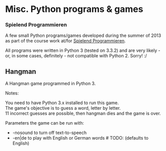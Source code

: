 # Misc. Python programs & games
### Spielend Programmieren

A few small Python programs/games developed during the summer of 2013 as part of the course work at/for [Spielend Programmieren](http://www.spielend-programmieren.at).

All programs were written in Python 3 (tested on 3.3.2) and are very likely - or, in some cases, definitely - not compatible with Python 2. Sorry! :/


## Hangman
A Hangman game programmed in Python 3.

Notes:

You need to have Python 3.x installed to run this game.<br>
The game's objective is to guess a word, letter by letter.<br>
11 incorrect guesses are possible, then hangman dies and the game is over.<br>

Parameters the game can be run with:<br>
* -nosound to turn off text-to-speech
* -en|de to play with English or German words # TODO: (defaults to English)
